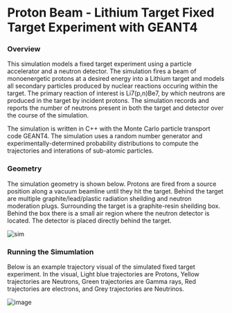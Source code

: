 # Proton Beam - Lithium Target Fixed Target Experiment with GEANT4
### Overview
This simulation models a fixed target experiment using a particle accelerator and a neutron detector. The simulation fires a beam of monoenergetic protons at a desired energy into a Lithium target and models all secondary particles produced by nuclear reactions occuring within the target. The primary reaction of interest is Li7(p,n)Be7, by which neutrons are produced in the target by incident protons. The simulation records and reports the number of neutrons present in both the target and detector over the course of the simulation.

The simulation is written in C++ with the Monte Carlo particle transport code GEANT4. The simulation uses a random number generator and experimentally-determined probability distributions to compute the trajectories and interations of sub-atomic particles.

### Geometry
The simulation geometry is shown below. Protons are fired from a source position along a vacuum beamline until they hit the target. Behind the target are multiple graphite/lead/plastic radiation sheilding and neutron moderation plugs. Surrounding the target is a graphite-resin sheilding box. Behind the box there is a small air region where the neutron detector is located. The detector is placed directly behind the target.

![sim](https://github.com/Sebrhyscart/GEANT4-ProtonBeam-LithiumTarget/assets/133667593/a24c2baa-e077-45ed-b0db-b17482cc4190)

### Running the Simumlation
Below is an example trajectory visual of the simulated fixed target experiment. In the visual, Light blue trajectories are Protons, Yellow trajectories are Neutrons, Green trajectories are Gamma rays, Red trajectories are electrons, and Grey trajectories are Neutrinos.

![image](https://github.com/Sebrhyscart/GEANT4-ProtonBeam-LithiumTarget/assets/133667593/d15c8abd-47a9-4f7d-8b3d-aa974da8433e)

